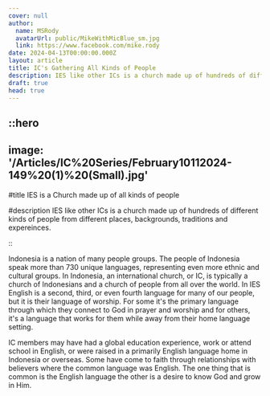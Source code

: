 ```yaml
---
cover: null
author:
  name: MSRody
  avatarUrl: public/MikeWithMicBlue_sm.jpg
  link: https://www.facebook.com/mike.rody
date: 2024-04-13T00:00:00.000Z
layout: article
title: IC's Gathering All Kinds of People
description: IES like other ICs is a church made up of hundreds of different kinds of people from different places, backgrounds, traditions and expereinces.
draft: true
head: true
---
```


::hero
---
image: '/Articles/IC%20Series/February10112024-149%20(1)%20(Small).jpg'
---

#title
IES is a Church made up of all kinds of people

#description
IES like other ICs is a church made up of hundreds of different kinds of people from different places, backgrounds, traditions and expereinces.

::

Indonesia is a nation of many people groups. The people of Indonesia speak more than 730 unique languages, representing even more ethnic and cultural groups. In Indonesia, an international church, or IC, is typically a church of Indonesians and a church of people from all over the world. In IES English is a second, third, or even fourth language for many of our people, but it is their language of worship. <!--more-->For some it's the primary language through which they connect to God in prayer and worship and for others, it's a language that works for them while away from their home language setting. 

IC members may have had a global education experience, work or attend school in English, or were raised in a primarily English language home in Indonesia or overseas. Some have come to faith through relationships with believers where the common language was English. The one thing that is common is the English language the other is a desire to know God and grow in Him.
